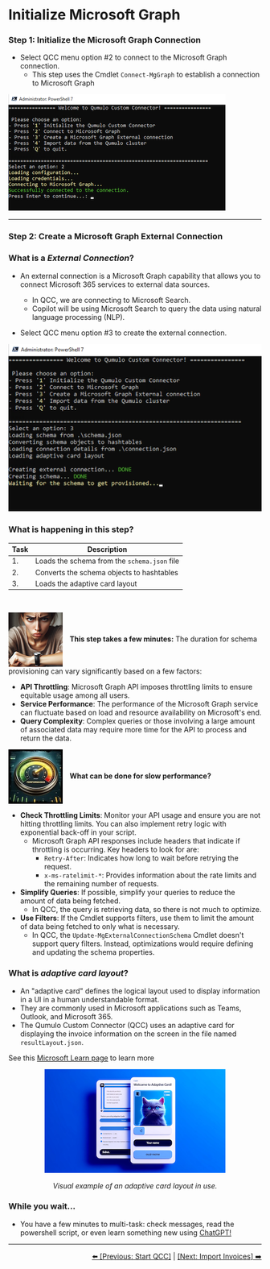 # Initialize Microsoft Graph

### Step 1: Initialize the Microsoft Graph Connection 

- Select QCC menu option #2 to connect to the Microsoft Graph connection.
   - This step uses the Cmdlet `Connect-MgGraph` to establish a connection to Microsoft Graph <br>

![Connect to the connection](https://github.com/Qumulo/QumuloCustomConnector/blob/main/workshop/images/qcc-step2-connect-to-MSGraph.png)

---
### Step 2: Create a Microsoft Graph External Connection 

### What is a ***External Connection***?

- An external connection is a Microsoft Graph capability that allows you to connect Microsoft 365 services to external data sources.
   - In QCC, we are connecting to Microsoft Search.
   - Copilot will be using Microsoft Search to query the data using natural language processing (NLP).

- Select QCC menu option #3 to create the external connection.

![Create external connection](https://github.com/Qumulo/QumuloCustomConnector/blob/main/workshop/images/qcc-step3-create-ext-conn.png)

### **What is happening in this step?**
|  Task |  Description |
|--|--|
| 1. | Loads the schema from the `schema.json` file  |
| 2. | Converts the schema objects to hashtables |
| 3. | Loads the adaptive card layout |
<br>

<p>
  <img src="https://github.com/Qumulo/QumuloCustomConnector/blob/main/workshop/images/woman-waiting.png" alt="Waiting" style="vertical-align: middle; margin-right: 10px;">
  <strong>This step takes a few minutes:</strong> The duration for schema provisioning can vary significantly based on a few factors:
</p>

- **API Throttling**: Microsoft Graph API imposes throttling limits to ensure equitable usage among all users.
- **Service Performance**: The performance of the Microsoft Graph service can fluctuate based on load and resource availability on Microsoft's end.
- **Query Complexity**: Complex queries or those involving a large amount of associated data may require more time for the API to process and return the data.

<p>
  <img src="https://github.com/Qumulo/QumuloCustomConnector/blob/main/workshop/images/perf-gauge2.jpg" alt="Performance Gauge" style="vertical-align: middle; margin-right: 10px;">
  <strong>What can be done for slow performance?</strong>
</p>

- **Check Throttling Limits**: Monitor your API usage and ensure you are not hitting throttling limits. You can also implement retry logic with exponential back-off in your script.
    - Microsoft Graph API responses include headers that indicate if throttling is occurring. Key headers to look for are:
        - `Retry-After`: Indicates how long to wait before retrying the request.
        - `x-ms-ratelimit-*`: Provides information about the rate limits and the remaining number of requests.
- **Simplify Queries**: If possible, simplify your queries to reduce the amount of data being fetched.
    - In QCC, the query is retrieving data, so there is not much to optimize.
- **Use Filters**: If the Cmdlet supports filters, use them to limit the amount of data being fetched to only what is necessary.
    - In QCC, the `Update-MgExternalConnectionSchema` Cmdlet doesn't support query filters. Instead, optimizations would require defining and updating the schema properties.  <br>


### What is ***adaptive card layout***?

- An "adaptive card" defines the logical layout used to display information in a UI in a human understandable format.
- They are commonly used in Microsoft applications such as Teams, Outlook, and Microsoft 365.
- The Qumulo Custom Connector (QCC) uses an adaptive card for displaying the invoice information on the screen in the file named `resultLayout.json`.

See this [Microsoft Learn page](https://learn.microsoft.com/en-us/outlook/actionable-messages/adaptive-card) to learn more

<p align="center">
  <img src="https://github.com/Qumulo/QumuloCustomConnector/blob/main/workshop/images/adaptivecard_layout.png" alt="Example Adaptive Card">
</p>
<p align="center">
  <em>Visual example of an adaptive card layout in use.</em>
</p>

### While you wait...
- You have a few minutes to multi-task: check messages, read the powershell script, or even learn something new using <a href="https://chat.openai.com/">ChatGPT!</a>


---
<div align="right">
  <a href="qcc-workshop-startqcc.md">⬅️ [Previous: Start QCC]</a> | <a href="qcc-workshop-import-invoices.md">[Next: Import Invoices] ➡️ </a>
</div>